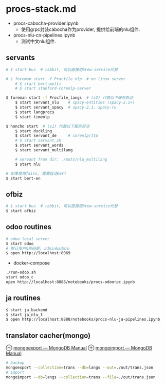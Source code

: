 # procs-stack.md
* procs-cabocha-provider.ipynb
    - 使用grpc封装cabocha作为provider, 提供给前端的nlu组件.
* procs-nlu-cn-pipelines.ipynb
    - 测试中文nlu组件.

## servants
```sh
# $ start bus  # rabbit, 可以直接用brew-service代替

# $ foreman start -f Procfile_nlp  # on linux server
    # $ start bert-multi
    # $ start stanford-corenlp-server

$ foreman start -f Procfile_langs  # (s2) 代替以下服务启动
    $ start servant_nlu    # spacy-entities (spacy-2.1+)
    $ start servant_spacy  # spacy-2.1, spacy-ru
    $ start langprocs
    $ start timenlp

$ honcho start  # (s1) 代替以下服务启动
    $ start duckling
    $ start servant_de     # corenlp/ltp
    # $ start servant_zh
    $ start servant_words
    $ start servant_multilang

    # servant from dir: ./mats/nlu_multilang
    $ start nlu

# 如果使用faiss, 需要启动bert
$ start bert-en
```

## ofbiz
```sh
# $ start bus  # rabbit, 可以直接用brew-service代替
$ start ofbiz
```

## odoo routines
```sh
# odoo local server
$ start odoo
# 默认用户&密码是: admin&admin
$ open http://localhost:8069
```

+ docker-compose

```sh
./run-odoo.sh
start odoo_c
open http://localhost:8888/notebooks/procs-odoorpc.ipynb
```

## ja routines
```sh
$ start ja_backend
$ start ja_nlu_t
$ open http://localhost:8888/notebooks/procs-nlu-ja-pipelines.ipynb
```

## translator cacher(mongo)
⊕ [mongoexport — MongoDB Manual](https://docs.mongodb.com/manual/reference/program/mongoexport/)
⊕ [mongoimport — MongoDB Manual](https://docs.mongodb.com/manual/reference/program/mongoimport/#simple-import)

```sh
# backup
mongoexport --collection=trans --db=langs --out=./out/trans.json
# import
mongoimport --db=langs --collection=trans --file=./out/trans.json
```



